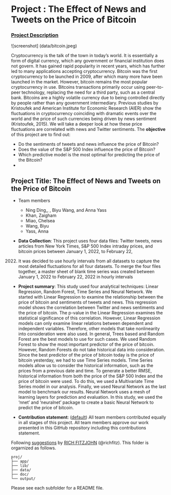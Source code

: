 # Project : The Effect of News and Tweets on the Price of Bitcoin

### [Project Description](doc/project2_desc.md)

![screenshot] (data/bitcoin.jpeg)

Cryptocurrency is the talk of the town in today’s world. It is essentially a form of digital
currency, which any government or financial institution does not govern. It has gained rapid
popularity in recent years, which has further led to many applications accepting cryptocurrency.
Bitcoin was the first cryptocurrency to be launched in 2009, after which many more have been
launched in the market. However, bitcoin remains the most popular cryptocurrency in use.
Bitcoins transactions primarily occur using peer-to-peer technology, replacing the need for a
third party, such as a central bank. Bitcoins are a highly volatile currency due to being controlled
directly by people rather than any government intermediary. Previous studies by Kristoufek and
American Institute for Economic Research (AIER) show the fluctuations in cryptocurrency
coinciding with dramatic events over the world and the price of such currencies being driven by
news sentiment (Kristoufek, 2015). We will take a deeper look at how these price fluctuations
are correlated with news and Twitter sentiments.
The **objective** of this project are to find out:

- Do the sentiments of tweets and news influence the price of Bitcoin?
- Does the value of the S&P 500 Index influence the price of Bitcoin?
- Which predictive model is the most optimal for predicting the price of the Bitcoin?
- 
## Project Title: The Effect of News and Tweets on the Price of Bitcoin

+ Team members
	+ Ning Ding,, , Biyu Wang, and Anna Yass
	+ Khan, Zaigham
	+ Miao, Chelsea
	+ Wang, Biyu
	+ Yass, Anna

+ **Data Collection**: This project uses four data files: Twitter tweets, news articles from New York Times,
S&P 500 Index intraday prices, and bitcoin prices between January 1, 2022, to February 22,
2022. It was decided to use hourly intervals from all datasets to capture the most detailed
fluctuations for all four datasets. To merge the four files together, a master sheet of blank time
series was created between January 1, 2022 to February 22, 2022 in hourly intervals 

+ **Project summary**: This study used four analytical techniques: Linear Regression, Random Forest, Time
Series and Neural Network. We started with Linear Regression to examine the relationship
between the price of bitcoin and sentiments of tweets and news. This regression model shows the
correlation between Twitter and news sentiments and the price of bitcoin. The p-value in the
Linear Regression examines the statistical significance of this correlation.
However, Linear Regression models can only examine linear relations between
dependent and independent variables. Therefore, other models that take nonlinearity into
consideration were also used. In general, Trees based and Random Forest are the best models to
use for such cases. We used Random Forest to show the most important predictor of the price of
bitcoin. However, Random Forests do not take historical data into consideration. Since the best
predictor of the price of bitcoin today is the price of bitcoin yesterday, we had to use Time Series
models. Time Series models allow us to consider the historical information, such as the prices
from a previous date and time. To generate a better RMSE, historical information from both the
price of the S&P 500 Index and the price of bitcoin were used. To do this, we used a Multivariate
Time Series model in our analysis. Finally, we used Neural Network as the last model to
benchmark our results. Neural Network uses a mesh of learning layers for prediction and
evaluation. In this study, we used the ‘nnet’ and ‘neuralnet’ package to create a basic Neural
Network to predict the price of bitcoin.

+ **Contribution statement**: ([default](doc/a_note_on_contributions.md)) All team members contributed equally in all stages of this project. All team members approve our work presented in this GitHub repository including this contributions statement.

Following [suggestions](http://nicercode.github.io/blog/2013-04-05-projects/) by [RICH FITZJOHN](http://nicercode.github.io/about/#Team) (@richfitz). This folder is orgarnized as follows.

```
proj/
├── app/
├── lib/
├── data/
├── doc/
└── output/
```

Please see each subfolder for a README file.

